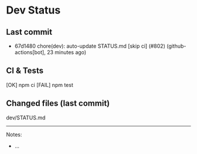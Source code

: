 # Dev Status

## Last commit
- 67d1480 chore(dev): auto-update STATUS.md [skip ci] (#802) (github-actions[bot], 23 minutes ago)
## CI & Tests
[OK] npm ci
[FAIL] npm test

## Changed files (last commit)
dev/STATUS.md

---
Notes:
- ...
